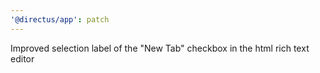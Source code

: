 ```yaml
---
'@directus/app': patch
---
```


Improved selection label of the "New Tab" checkbox in the html rich text editor
